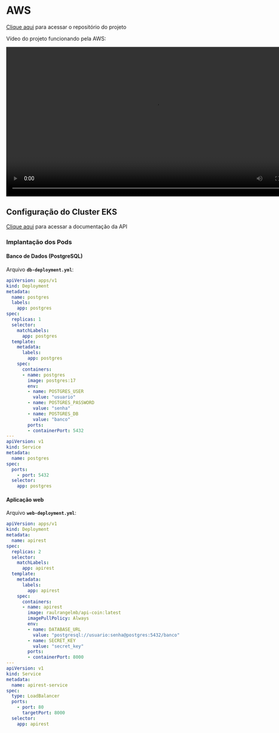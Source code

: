# AWS

[Clique aqui](https://github.com/RaulRangelMB/Cloud-Projeto-24.2) para acessar o repositório do projeto

Vídeo do projeto funcionando pela AWS:

<video controls width="800">
  <source src="img/videodeployaws.mp4" type="video/mp4">
  Seu navegador não suporta vídeos embutidos.
</video>

## Configuração do Cluster EKS

[Clique aqui](http://ad85d9fe678ee45198899e28fd849e1e-1790702094.us-east-2.elb.amazonaws.com/docs) para acessar a documentação da API

### Implantação dos Pods

#### Banco de Dados (PostgreSQL)

Arquivo **`db-deployment.yml`**:

```yaml
apiVersion: apps/v1
kind: Deployment
metadata:
  name: postgres
  labels:
    app: postgres
spec:
  replicas: 1
  selector:
    matchLabels:
      app: postgres
  template:
    metadata:
      labels:
        app: postgres
    spec:
      containers:
      - name: postgres
        image: postgres:17
        env:
        - name: POSTGRES_USER
          value: "usuario"
        - name: POSTGRES_PASSWORD
          value: "senha"
        - name: POSTGRES_DB
          value: "banco"
        ports:
        - containerPort: 5432
---
apiVersion: v1
kind: Service
metadata:
  name: postgres
spec:
  ports:
    - port: 5432
  selector:
    app: postgres
```

#### Aplicação web

Arquivo **`web-deployment.yml`**:

```yaml
apiVersion: apps/v1
kind: Deployment
metadata:
  name: apirest
spec:
  replicas: 2
  selector:
    matchLabels:
      app: apirest
  template:
    metadata:
      labels:
        app: apirest
    spec:
      containers:
      - name: apirest
        image: raulrangelmb/api-coin:latest
        imagePullPolicy: Always
        env:
        - name: DATABASE_URL
          value: "postgresql://usuario:senha@postgres:5432/banco"
        - name: SECRET_KEY
          value: "secret_key"
        ports:
        - containerPort: 8000
---
apiVersion: v1
kind: Service
metadata:
  name: apirest-service
spec:
  type: LoadBalancer
  ports:
    - port: 80
      targetPort: 8000
  selector:
    app: apirest
```